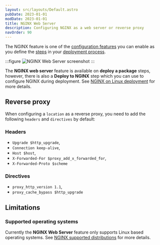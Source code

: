 ```yaml
---
layout: src/layouts/Default.astro
pubDate: 2023-01-01
modDate: 2023-01-01
title: NGINX Web Server
description: Configuring NGINX as a web server or reverse proxy
navOrder: 90
---
```


The NGINX feature is one of the [configuration features](/docs/projects/steps/configuration-features/) you can enable as you define the [steps](/docs/projects/steps/) in your [deployment process](/docs/projects/deployment-process).

:::figure
![NGINX Web Server screenshot](/docs/img/projects/steps/configuration-features/images/nginx-web-server.png)
:::

The **NGINX web server** feature is available on **deploy a package** steps, however, there is also a **Deploy to NGINX** step which you can use to configure NGINX during deployment. See [NGINX on Linux deployment](/docs/deployments/nginx) for more details.

## Reverse proxy

When configuring a `location` as a reverse proxy, you need to add the following `headers` and `directives` by default:

### Headers
- `Upgrade $http_upgrade`,
- `Connection keep-alive`,
- `Host $host`,
- `X-Forwarded-For $proxy_add_x_forwarded_for`,
- `X-Forwarded-Proto $scheme`

### Directives
- `proxy_http_version 1.1`,
- `proxy_cache_bypass $http_upgrade`

## Limitations

### Supported operating systems

Currently the **NGINX Web Server** feature only supports Linux based operating systems. See [NGINX supported distributions](https://docs.nginx.com/nginx/technical-specs/#supported-distributions) for more details.
